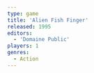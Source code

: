 ```yaml
---
type: game
title: 'Alien Fish Finger'
released: 1995
editors: 
  - 'Domaine Public'
players: 1
genres:
  - Action
---
```

